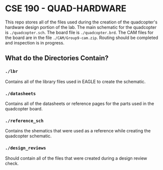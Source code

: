 # CSE 190 - QUAD-HARDWARE

This repo stores all of the files used during the creation of the quadcopter's
hardware design portion of the lab. The main schematic for the quadcopter is
`./quadcopter.sch`. The board file is `./quadcopter.brd`. The CAM files for the
board are in the file `./CAM/Group9-cam.zip`. Routing should be completed and
inspection is in progress.

## What do the Directories Contain?

### `./lbr`

Contains all of the library files used in EAGLE to create the schematic.

### `./datasheets`

Contains all of the datasheets or reference pages for the parts used in the 
quadcopter board.

### `./reference_sch`

Contains the shematics that were used as a reference while creating the 
quadcopter schematic.

### `./design_reviews`

Should contain all of the files that were created during a design review check.
